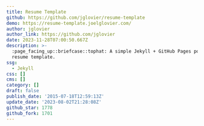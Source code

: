 ```yaml
---
title: Resume Template
github: https://github.com/jglovier/resume-template
demo: https://resume-template.joelglovier.com/
author: jglovier
author_link: https://github.com/jglovier
date: 2023-11-28T07:00:50.667Z
description: >-
  :page_facing_up::briefcase::tophat: A simple Jekyll + GitHub Pages powered
  resume template.
ssg:
  - Jekyll
css: []
cms: []
category: []
draft: false
publish_date: '2015-07-18T12:59:13Z'
update_date: '2023-08-02T21:28:08Z'
github_star: 1778
github_fork: 1701
---
```


